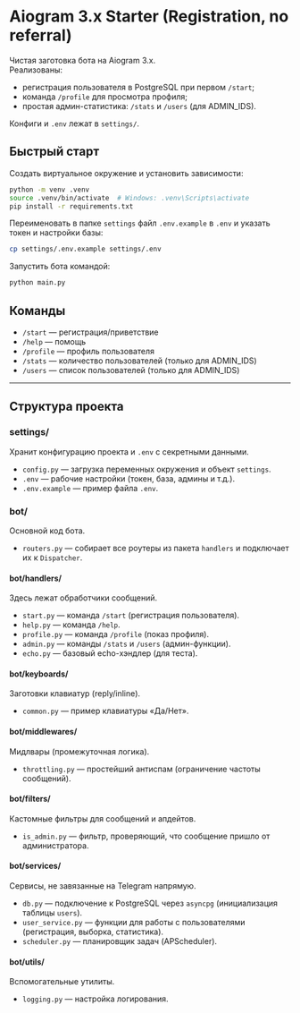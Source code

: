 # Aiogram 3.x Starter (Registration, no referral)

Чистая заготовка бота на Aiogram 3.x.  
Реализованы:
- регистрация пользователя в PostgreSQL при первом `/start`;
- команда `/profile` для просмотра профиля;
- простая админ-статистика: `/stats` и `/users` (для ADMIN_IDS).

Конфиги и `.env` лежат в `settings/`.

## Быстрый старт

Создать виртуальное окружение и установить зависимости:

```bash
python -m venv .venv
source .venv/bin/activate  # Windows: .venv\Scripts\activate
pip install -r requirements.txt
```

Переименовать в папке `settings` файл `.env.example` в `.env` и указать токен и настройки базы:

```bash
cp settings/.env.example settings/.env
```

Запустить бота командой:

```bash
python main.py
```

## Команды

- `/start` — регистрация/приветствие  
- `/help` — помощь  
- `/profile` — профиль пользователя  
- `/stats` — количество пользователей (только для ADMIN_IDS)  
- `/users` — список пользователей (только для ADMIN_IDS)

---

## Структура проекта

### settings/
Хранит конфигурацию проекта и `.env` с секретными данными.

- `config.py` — загрузка переменных окружения и объект `settings`.  
- `.env` — рабочие настройки (токен, база, админы и т.д.).  
- `.env.example` — пример файла `.env`.

### bot/
Основной код бота.

- `routers.py` — собирает все роутеры из пакета `handlers` и подключает их к `Dispatcher`.

#### bot/handlers/
Здесь лежат обработчики сообщений.

- `start.py` — команда `/start` (регистрация пользователя).  
- `help.py` — команда `/help`.  
- `profile.py` — команда `/profile` (показ профиля).  
- `admin.py` — команды `/stats` и `/users` (админ-функции).  
- `echo.py` — базовый echo-хэндлер (для теста).

#### bot/keyboards/
Заготовки клавиатур (reply/inline).

- `common.py` — пример клавиатуры «Да/Нет».

#### bot/middlewares/
Мидлвары (промежуточная логика).

- `throttling.py` — простейший антиспам (ограничение частоты сообщений).

#### bot/filters/
Кастомные фильтры для сообщений и апдейтов.

- `is_admin.py` — фильтр, проверяющий, что сообщение пришло от администратора.

#### bot/services/
Сервисы, не завязанные на Telegram напрямую.

- `db.py` — подключение к PostgreSQL через `asyncpg` (инициализация таблицы `users`).  
- `user_service.py` — функции для работы с пользователями (регистрация, выборка, статистика).  
- `scheduler.py` — планировщик задач (APScheduler).

#### bot/utils/
Вспомогательные утилиты.

- `logging.py` — настройка логирования.
